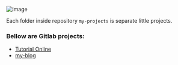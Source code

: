 ![image](cute_girl.png)

Each folder inside repository `my-projects` is separate little projects.

### Bellow are Gitlab projects:
* [Tutorial Online](https://gitlab.com/Schedule93/tutorial-online)
* [my-blog](https://gitlab.com/Schedule93/my-blog)
